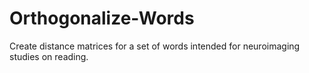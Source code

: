 # Orthogonalize-Words
Create distance matrices for a set of words intended for neuroimaging studies on reading. 
